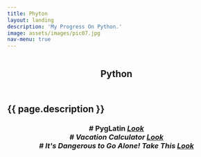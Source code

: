 ```yaml
---
title: Phyton
layout: landing
description: 'My Progress On Python.'
image: assets/images/pic07.jpg
nav-menu: true
---
```


<section id="banner" class="style2">
  <div class="inner">
  <span class="image">
  <img src="{{ site.baseurl }}/%7B%7B%20page.image%20%7D%7D" alt="">
</span>
  <header class="major">

<h1> Python </h1>

</header>
  <div class="content">

<h2> {{ page.description }} </h2>

</div>
</div>
</section>

<div id="main">
  <section id="one">
  <div class="inner"><header class="major">

<h3> 
# PygLatin <em><a href="pyhton/2017/02/14/PygLatin.html">Look</a>
<br />
# Vacation Calculator <em><a href="python/2017/02/11/Vacation_Calculator.html">Look</a>
<br />
# It's Dangerous to Go Alone! Take This <em><a href="python/2017/02/11/It's Dangerous to Go Alone! Take This.html">Look</a> 






